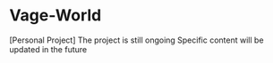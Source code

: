 # Vage-World
[Personal Project] 
The project is still ongoing
Specific content will be updated in the future

